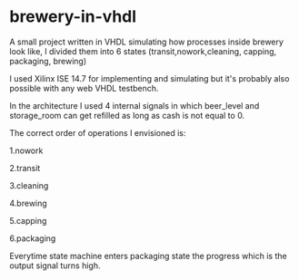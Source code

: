 # brewery-in-vhdl
A small project written in VHDL simulating how processes inside brewery look like, I divided them into 6 states (transit,nowork,cleaning, capping, packaging, brewing)

I used Xilinx ISE 14.7 for implementing and simulating but it's probably also possible with any web VHDL testbench.

In the architecture I used 4 internal signals in which beer_level and storage_room can get refilled as long as cash is not equal to 0.

The correct order of operations I envisioned is:

1.nowork

2.transit

3.cleaning

4.brewing

5.capping

6.packaging

Everytime state machine enters packaging state the progress which is the output signal turns high.

